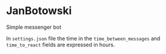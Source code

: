 # JanBotowski 

Simple messenger bot

In `settings.json` file the time in the `time_between_messages` and `time_to_react` fields are expressed in hours.